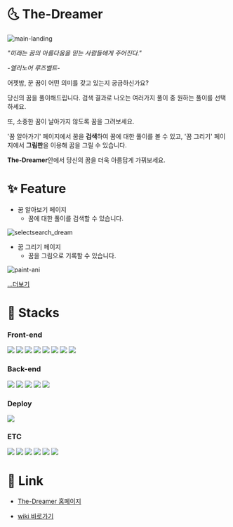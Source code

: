# :last_quarter_moon_with_face: The-Dreamer
![main-landing](https://user-images.githubusercontent.com/70471734/151937991-0ccc6cd1-d408-454d-8d06-3198a05905f3.gif)


*"미래는 꿈의 아름다움을 믿는 사람들에게 주어진다."*

*-엘리노어 루즈벨트-*   
                  


어젯밤, 꾼 꿈이 어떤 의미를 갖고 있는지 궁금하신가요? 
 
당신의 꿈을 풀이해드립니다. 검색 결과로 나오는 여러가지 풀이 중 원하는 풀이를 선택하세요.

또, 소중한 꿈이 날아가지 않도록 꿈을 그려보세요.

'꿈 알아가기' 페이지에서 꿈을 **검색**하여 꿈에 대한 풀이를 볼 수 있고, '꿈 그리기' 페이지에서 **그림판**을 이용해 꿈을 그릴 수 있습니다.

**The-Dreamer**안에서 당신의 꿈을 더욱 아름답게 가꿔보세요.

# ✨ Feature

+ 꿈 알아보기 페이지
    + 꿈에 대한 풀이를 검색할 수 있습니다.

![selectsearch_dream](https://user-images.githubusercontent.com/70471734/151750878-7eff0515-c995-4a63-b923-ef8851e4a641.gif)

 + 꿈 그리기 페이지
    + 꿈을 그림으로 기록할 수 있습니다.

![paint-ani](https://user-images.githubusercontent.com/70471734/151712451-c5f753d8-10ce-4fb8-9cb4-2b05d55ec830.gif)

[...더보기](https://github.com/nala723/The-Dreamer/wiki/Feautres)

# 🔨 Stacks

### Front-end

<img src="https://img.shields.io/badge/HTML-E34F26?style=for-the-badge&logo=HTML5&logoColor=white"/></a>
<img src="https://img.shields.io/badge/CSS-1572B6?style=for-the-badge&logo=CSS3&logoColor=white"/></a>
<img src="https://img.shields.io/badge/JavaScript-F7DF1E?style=for-the-badge&logo=JavaScript&logoColor=black"/></a>
<img src="https://img.shields.io/badge/React-61DAFB?style=for-the-badge&logo=React&logoColor=black"/></a>
<img src="https://img.shields.io/badge/TypeScript-3178C6?style=for-the-badge&logo=TypeScript&logoColor=white"/></a>
<img src="https://img.shields.io/badge/REDUX-764ABC?style=for-the-badge&logo=REDUX&logoColor=white"/></a>
<img src="https://img.shields.io/badge/styled-components-DB7093?style=for-the-badge&logo=styled-components&logoColor=white"/></a>
<img src="https://img.shields.io/badge/GreenSock-88CE02?style=for-the-badge&logo=GreenSock&logoColor=black"/></a>


### Back-end

<img src="https://img.shields.io/badge/Node.js-339933?style=for-the-badge&logo=Node.js&logoColor=white"/></a>
<img src="https://img.shields.io/badge/Express-000000?style=for-the-badge&logo=express&logoColor=white"/></a>
<img src="https://img.shields.io/badge/MySQL-4479A1?style=for-the-badge&logo=MySQL&logoColor=white"/></a> 
<img src="https://img.shields.io/badge/Sequelize-52B0E7?style=for-the-badge&logo=Sequelize&logoColor=white"/></a>
<img src="https://img.shields.io/badge/JSON Web Tokens-A100FF?style=for-the-badge&logo=JSON Web Tokens&logoColor=white"/></a>


### Deploy

<img src="https://img.shields.io/badge/Amazon AWS-232F3E?style=for-the-badge&logo=Amazon%20AWS&logoColor=white"/></a> 

### ETC

<img src="https://img.shields.io/badge/Naver-03C75A?style=for-the-badge&logo=Naver&logoColor=white"/></a>
<img src="https://img.shields.io/badge/Google-4285F4?style=for-the-badge&logo=Google&logoColor=white"/></a>
<img src="https://img.shields.io/badge/figma-F24E1E?style=for-the-badge&logo=Figma&logoColor=white"/></a> 
<img src="https://img.shields.io/badge/Prettier-F7B93E?style=for-the-badge&logo=Prettier&logoColor=black"/></a>
<img src="https://img.shields.io/badge/ESlint-4B32C3?style=for-the-badge&logo=ESlint&logoColor=white"/></a>
<img src="https://img.shields.io/badge/GitHub-181717?style=for-the-badge&logo=GitHub&logoColor=white"/></a>

# :paperclip: Link

+ [The-Dreamer 홈페이지](https://the-dreamer.cf)

+ [wiki 바로가기](https://github.com/nala723/The-Dreamer/wiki)
